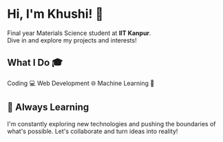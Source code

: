 # Hi, I'm Khushi! 🌟
 
Final year Materials Science student at **IIT Kanpur**.   
Dive in and explore my projects and interests!

## What I Do 🎓
Coding 💻
 Web Development 🌐
 Machine Learning 🤖 

## 🌱 Always Learning
I'm constantly exploring new technologies and pushing the boundaries of what's possible. Let's collaborate and turn ideas into reality!
